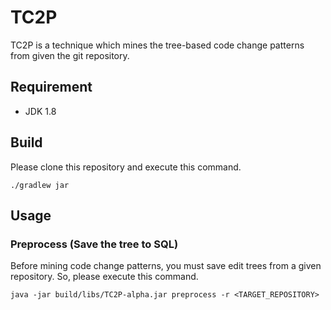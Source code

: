 # TC2P
TC2P is a technique which mines the tree-based code change patterns from given the git repository.

## Requirement
- JDK 1.8

## Build
Please clone this repository and execute this command.

```shell script 
./gradlew jar
```

## Usage
### Preprocess (Save the tree to SQL)
Before mining code change patterns, you must save edit trees from a given repository.
So, please execute this command.

```shell script
java -jar build/libs/TC2P-alpha.jar preprocess -r <TARGET_REPOSITORY>
```